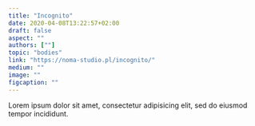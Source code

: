 ```yaml
---
title: "Incognito"
date: 2020-04-08T13:22:57+02:00
draft: false
aspect: ""
authors: [""]
topic: "bodies"
link: "https://noma-studio.pl/incognito/"
medium: ""
image: ""
figcaption: ""
---
```

Lorem ipsum dolor sit amet, consectetur adipisicing elit, sed do eiusmod
tempor incididunt.
